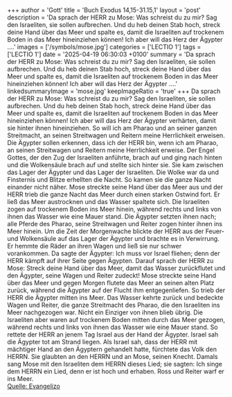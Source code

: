 +++
author = 'Gott'
title = 'Buch Exodus 14,15-31.15,1'
layout = 'post'
description = 'Da sprach der HERR zu Mose: Was schreist du zu mir? Sag den Israeliten, sie sollen aufbrechen. Und du heb deinen Stab hoch, streck deine Hand über das Meer und spalte es, damit die Israeliten auf trockenem Boden in das Meer hineinziehen können! Ich aber will das Herz der Ägypter ....'
images = ['/symbols/mose.jpg']
categories = ['LECTIO 1']
tags = ['LECTIO 1']
date = '2025-04-19 06:30:03 +0100'
summary = 'Da sprach der HERR zu Mose: Was schreist du zu mir? Sag den Israeliten, sie sollen aufbrechen. Und du heb deinen Stab hoch, streck deine Hand über das Meer und spalte es, damit die Israeliten auf trockenem Boden in das Meer hineinziehen können! Ich aber will das Herz der Ägypter ....'
linkedsummaryImage = 'mose.jpg'
keepImageRatio = 'true'
+++
Da sprach der HERR zu Mose: Was schreist du zu mir? Sag den Israeliten, sie sollen aufbrechen.
Und du heb deinen Stab hoch, streck deine Hand über das Meer und spalte es, damit die Israeliten auf trockenem Boden in das Meer hineinziehen können!
Ich aber will das Herz der Ägypter verhärten, damit sie hinter ihnen hineinziehen.<!--more--> So will ich am Pharao und an seiner ganzen Streitmacht, an seinen Streitwagen und Reitern meine Herrlichkeit erweisen.
Die Ägypter sollen erkennen, dass ich der HERR bin, wenn ich am Pharao, an seinen Streitwagen und Reitern meine Herrlichkeit erweise.
Der Engel Gottes, der den Zug der Israeliten anführte, brach auf und ging nach hinten und die Wolkensäule brach auf und stellte sich hinter sie.
Sie kam zwischen das Lager der Ägypter und das Lager der Israeliten. Die Wolke war da und Finsternis und Blitze erhellten die Nacht. So kamen sie die ganze Nacht einander nicht näher.
Mose streckte seine Hand über das Meer aus und der HERR trieb die ganze Nacht das Meer durch einen starken Ostwind fort. Er ließ das Meer austrocknen und das Wasser spaltete sich.
Die Israeliten zogen auf trockenem Boden ins Meer hinein, während rechts und links von ihnen das Wasser wie eine Mauer stand.
Die Ägypter setzten ihnen nach; alle Pferde des Pharao, seine Streitwagen und Reiter zogen hinter ihnen ins Meer hinein.
Um die Zeit der Morgenwache blickte der HERR aus der Feuer- und Wolkensäule auf das Lager der Ägypter und brachte es in Verwirrung.
Er hemmte die Räder an ihren Wagen und ließ sie nur schwer vorankommen. Da sagte der Ägypter: Ich muss vor Israel fliehen; denn der HERR kämpft auf ihrer Seite gegen Ägypten.
Darauf sprach der HERR zu Mose: Streck deine Hand über das Meer, damit das Wasser zurückflutet und den Ägypter, seine Wagen und Reiter zudeckt!
Mose streckte seine Hand über das Meer und gegen Morgen flutete das Meer an seinen alten Platz zurück, während die Ägypter auf der Flucht ihm entgegenliefen. So trieb der HERR die Ägypter mitten ins Meer.
Das Wasser kehrte zurück und bedeckte Wagen und Reiter, die ganze Streitmacht des Pharao, die den Israeliten ins Meer nachgezogen war. Nicht ein Einziger von ihnen blieb übrig.
Die Israeliten aber waren auf trockenem Boden mitten durch das Meer gezogen, während rechts und links von ihnen das Wasser wie eine Mauer stand.
So rettete der HERR an jenem Tag Israel aus der Hand der Ägypter. Israel sah die Ägypter tot am Strand liegen.
Als Israel sah, dass der HERR mit mächtiger Hand an den Ägyptern gehandelt hatte, fürchtete das Volk den HERRN. Sie glaubten an den HERRN und an Mose, seinen Knecht.
Damals sang Mose mit den Israeliten dem HERRN dieses Lied; sie sagten: Ich singe dem HERRN ein Lied, denn er ist hoch und erhaben. Ross und Reiter warf er ins Meer.<br> [Quelle: Evangelizo](https://evangeliumtagfuertag.org/DE/gospel)